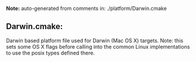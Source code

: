 **Note:** auto-generated from comments in: ./platform/Darwin.cmake

## Darwin.cmake:

Darwin based platform file used for Darwin (Mac OS X) targets. Note: this sets some OS X flags before calling into the common
Linux implementations to use the posix types defined there.

